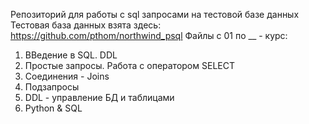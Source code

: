 Репозиторий для работы с sql запросами на тестовой базе данных
Тестовая база данных взята здесь: https://github.com/pthom/northwind_psql
Файлы с 01 по __ - курс:
01. ВВедение в SQL. DDL
02. Простые запросы. Работа с оператором SELECT
03. Соединения - Joins
04. Подзапросы
05. DDL - управление БД и таблицами
06. Python & SQL





